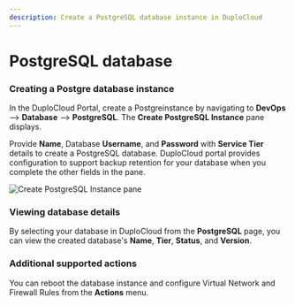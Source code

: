 ```yaml
---
description: Create a PostgreSQL database instance in DuploCloud
---
```


# PostgreSQL database

### Creating a Postgre database instance

In the DuploCloud Portal, create a Postgreinstance by navigating to **DevOps** --> **Database** --> **PostgreSQL**. The **Create PostgreSQL Instance** pane displays.

Provide **Name**, Database **Username**, and **Password** with **Service Tier** details to create a PostgreSQL database. DuploCloud portal provides configuration to support backup retention for your database when you complete the other fields in the pane.

<div align="left">

<img src="../../../.gitbook/assets/image (1) (2) (1).png" alt="Create PostgreSQL Instance pane">

</div>

### Viewing database details

By selecting your database in DuploCloud from the **PostgreSQL** page, you can view the created database's **Name**, **Tier**, **Status**, and **Version**.

### Additional supported actions

You can reboot the database instance and configure Virtual Network and Firewall Rules from the **Actions** menu.
